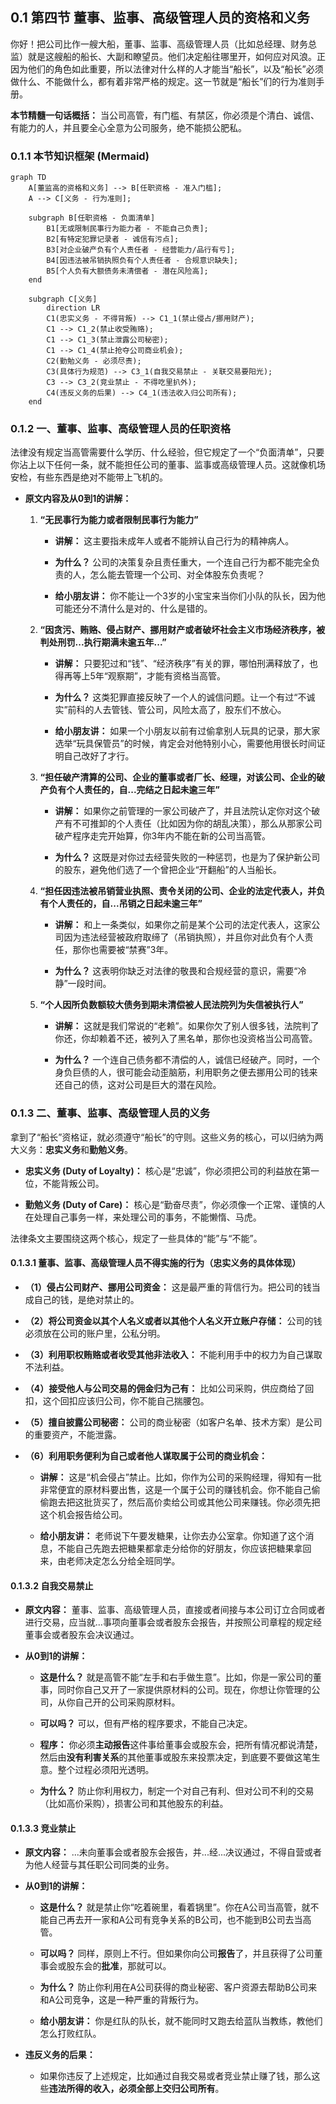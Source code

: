 ## 0.1 第四节 董事、监事、高级管理人员的资格和义务

你好！把公司比作一艘大船，董事、监事、高级管理人员（比如总经理、财务总监）就是这艘船的船长、大副和瞭望员。他们决定船往哪里开，如何应对风浪。正因为他们的角色如此重要，所以法律对什么样的人才能当“船长”，以及“船长”必须做什么、不能做什么，都有着非常严格的规定。这一节就是“船长”们的行为准则手册。

**本节精髓一句话概括：** 当公司高管，有门槛、有禁区，你必须是个清白、诚信、有能力的人，并且要全心全意为公司服务，绝不能损公肥私。

### 0.1.1 本节知识框架 (Mermaid)

```mermaid
graph TD
    A[董监高的资格和义务] --> B[任职资格 - 准入门槛];
    A --> C[义务 - 行为准则];

    subgraph B[任职资格 - 负面清单]
        B1[无或限制民事行为能力者 - 不能自己负责];
        B2[有特定犯罪记录者 - 诚信有污点];
        B3[对企业破产负有个人责任者 - 经营能力/品行有亏];
        B4[因违法被吊销执照负有个人责任者 - 合规意识缺失];
        B5[个人负有大额债务未清偿者 - 潜在风险高];
    end

    subgraph C[义务]
        direction LR
        C1(忠实义务 - 不得背叛) --> C1_1(禁止侵占/挪用财产);
        C1 --> C1_2(禁止收受贿赂);
        C1 --> C1_3(禁止泄露公司秘密);
        C1 --> C1_4(禁止抢夺公司商业机会);
        C2(勤勉义务 - 必须尽责);
        C3(具体行为规范) --> C3_1(自我交易禁止 - 关联交易要阳光);
        C3 --> C3_2(竞业禁止 - 不得吃里扒外);
        C4(违反义务的后果) --> C4_1(违法收入归公司所有);
    end
```

### 0.1.2 一、董事、监事、高级管理人员的任职资格

法律没有规定当高管需要什么学历、什么经验，但它规定了一个“负面清单”，只要你沾上以下任何一条，就不能担任公司的董事、监事或高级管理人员。这就像机场安检，有些东西是绝对不能带上飞机的。

- **原文内容及从0到1的讲解：**
    
    1. **“无民事行为能力或者限制民事行为能力”**
        
        - **讲解：** 这主要指未成年人或者不能辨认自己行为的精神病人。
            
        - **为什么？** 公司的决策复杂且责任重大，一个连自己行为都不能完全负责的人，怎么能去管理一个公司、对全体股东负责呢？
            
        - **给小朋友讲：** 你不能让一个3岁的小宝宝来当你们小队的队长，因为他可能还分不清什么是对的、什么是错的。
            
    2. **“因贪污、贿赂、侵占财产、挪用财产或者破坏社会主义市场经济秩序，被判处刑罚...执行期满未逾五年...”**
        
        - **讲解：** 只要犯过和“钱”、“经济秩序”有关的罪，哪怕刑满释放了，也得再等上5年“观察期”，才能有资格当高管。
            
        - **为什么？** 这类犯罪直接反映了一个人的诚信问题。让一个有过“不诚实”前科的人去管钱、管公司，风险太高了，股东们不放心。
            
        - **给小朋友讲：** 如果一个小朋友以前有过偷拿别人玩具的记录，那大家选举“玩具保管员”的时候，肯定会对他特别小心，需要他用很长时间证明自己改好了才行。
            
    3. **“担任破产清算的公司、企业的董事或者厂长、经理，对该公司、企业的破产负有个人责任的，自...完结之日起未逾三年”**
        
        - **讲解：** 如果你之前管理的一家公司破产了，并且法院认定你对这个破产有不可推卸的个人责任（比如因为你的胡乱决策），那么从那家公司破产程序走完开始算，你3年内不能在新的公司当高管。
            
        - **为什么？** 这既是对你过去经营失败的一种惩罚，也是为了保护新公司的股东，避免他们选了一个曾把企业“开翻船”的人当船长。
            
    4. **“担任因违法被吊销营业执照、责令关闭的公司、企业的法定代表人，并负有个人责任的，自...吊销之日起未逾三年”**
        
        - **讲解：** 和上一条类似，如果你之前是某个公司的法定代表人，这家公司因为违法经营被政府取缔了（吊销执照），并且你对此负有个人责任，那你也需要被“禁赛”3年。
            
        - **为什么？** 这表明你缺乏对法律的敬畏和合规经营的意识，需要“冷静”一段时间。
            
    5. **“个人因所负数额较大债务到期未清偿被人民法院列为失信被执行人”**
        
        - **讲解：** 这就是我们常说的“老赖”。如果你欠了别人很多钱，法院判了你还，你却赖着不还，被列入了黑名单，那你也没资格当公司高管。
            
        - **为什么？** 一个连自己债务都不清偿的人，诚信已经破产。同时，一个身负巨债的人，很可能会动歪脑筋，利用职务之便去挪用公司的钱来还自己的债，这对公司是巨大的潜在风险。
            

### 0.1.3 二、董事、监事、高级管理人员的义务

拿到了“船长”资格证，就必须遵守“船长”的守则。这些义务的核心，可以归纳为两大义务：**忠实义务**和**勤勉义务**。

- **忠实义务 (Duty of Loyalty)：** 核心是“忠诚”，你必须把公司的利益放在第一位，不能背叛公司。
    
- **勤勉义务 (Duty of Care)：** 核心是“勤奋尽责”，你必须像一个正常、谨慎的人在处理自己事务一样，来处理公司的事务，不能懒惰、马虎。
    

法律条文主要围绕这两个核心，规定了一些具体的“能”与“不能”。

#### 0.1.3.1 董事、监事、高级管理人员不得实施的行为（忠实义务的具体体现）

- **（1）侵占公司财产、挪用公司资金：** 这是最严重的背信行为。把公司的钱当成自己的钱，是绝对禁止的。
    
- **（2）将公司资金以其个人名义或者以其他个人名义开立账户存储：** 公司的钱必须放在公司的账户里，公私分明。
    
- **（3）利用职权贿赂或者收受其他非法收入：** 不能利用手中的权力为自己谋取不法利益。
    
- **（4）接受他人与公司交易的佣金归为己有：** 比如公司采购，供应商给了回扣，这个回扣应该归公司，你不能自己揣腰包。
    
- **（5）擅自披露公司秘密：** 公司的商业秘密（如客户名单、技术方案）是公司的重要资产，不能泄露。
    
- **（6）利用职务便利为自己或者他人谋取属于公司的商业机会：**
    
    - **讲解：** 这是“机会侵占”禁止。比如，你作为公司的采购经理，得知有一批非常便宜的原材料要出售，这是一个属于公司的赚钱机会。你不能自己偷偷跑去把这批货买了，然后高价卖给公司或其他公司来赚钱。你必须先把这个机会报告给公司。
        
    - **给小朋友讲：** 老师说下午要发糖果，让你去办公室拿。你知道了这个消息，不能自己先跑去把糖果都拿走分给你的好朋友，你应该把糖果拿回来，由老师决定怎么分给全班同学。
        

#### 0.1.3.2 自我交易禁止

- **原文内容：** 董事、监事、高级管理人员，直接或者间接与本公司订立合同或者进行交易，应当就...事项向董事会或者股东会报告，并按照公司章程的规定经董事会或者股东会决议通过。
    
- **从0到1的讲解：**
    
    - **这是什么？** 就是高管不能“左手和右手做生意”。比如，你是一家公司的董事，同时你自己又开了一家提供原材料的公司。现在，你想让你管理的公司，从你自己开的公司采购原材料。
        
    - **可以吗？** 可以，但有严格的程序要求，不能自己决定。
        
    - **程序：** 你必须**主动报告**这件事给董事会或股东会，把所有情况都说清楚，然后由**没有利害关系**的其他董事或股东来投票决定，到底要不要做这笔生意。整个过程必须阳光透明。
        
    - **为什么？** 防止你利用权力，制定一个对自己有利、但对公司不利的交易（比如高价采购），损害公司和其他股东的利益。
        

#### 0.1.3.3 竞业禁止

- **原文内容：** ...未向董事会或者股东会报告，并...经...决议通过，不得自营或者为他人经营与其任职公司同类的业务。
    
- **从0到1的讲解：**
    
    - **这是什么？** 就是禁止你“吃着碗里，看着锅里”。你在A公司当高管，就不能自己再去开一家和A公司有竞争关系的B公司，也不能到B公司去当高管。
        
    - **可以吗？** 同样，原则上不行。但如果你向公司**报告**了，并且获得了公司董事会或股东会的**批准**，那就可以。
        
    - **为什么？** 防止你利用在A公司获得的商业秘密、客户资源去帮助B公司来和A公司竞争，这是一种严重的背叛行为。
        
    - **给小朋友讲：** 你是红队的队长，就不能同时又跑去给蓝队当教练，教他们怎么打败红队。
        
- **违反义务的后果：**
    
    - 如果你违反了上述规定，比如通过自我交易或者竞业禁止赚了钱，那么这些**违法所得的收入，必须全部上交归公司所有**。